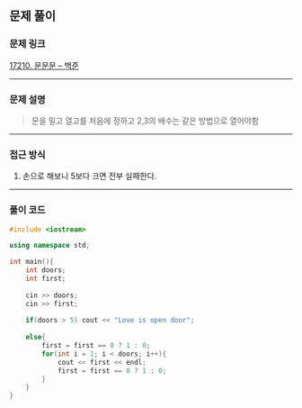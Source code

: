 ##  문제 풀이

###  문제 링크  
[17210. 문문문 – 백준](https://www.acmicpc.net/problem/17210)

---

###  문제 설명  
> 문을 밀고 열고를 처음에 정하고 2,3의 배수는 같은 방법으로 열어야함
---

###  접근 방식  
1. 손으로 해보니 5보다 크면 전부 실패한다.

---

### 풀이 코드

```cpp
#include <iostream>

using namespace std;

int main(){
    int doors;
    int first;
    
    cin >> doors;
    cin >> first;
    
    if(doors > 5) cout << "Love is open door";
    
    else{
        first = first == 0 ? 1 : 0;
        for(int i = 1; i < doors; i++){
            cout << first << endl;
            first = first == 0 ? 1 : 0;
        }  
    }
} 
```



